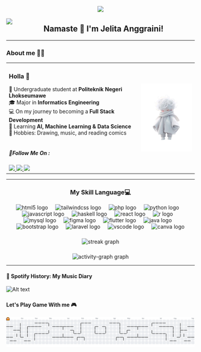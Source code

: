 <p align="center">
  <img src="https://media.giphy.com/media/pVGsAWjzvXcZW4ZBTE/giphy.gif" width="700"/>
</p>


<img align="left" src="https://visitor-badge.laobi.icu/badge?page_id=jelita009.jelita009&left_color=steelblue&right_color=silver&left_text=Who's%20here"  />

###

<h2 align="center">Namaste 🙏 I'm Jelita Anggraini!</h2>

<!--
**jelita009/jelita009** is a ✨ _special_ ✨ repository because its `README.md` (this file) appears on your GitHub profile.

Here are some ideas to get you started:

- 🔭 I’m currently working on ...
- 🌱 I’m currently learning ...
- 👯 I’m looking to collaborate on ...
- 🤔 I’m looking for help with ...
- 💬 Ask me about ...
- 📫 How to reach me: ...
- 😄 Pronouns: ...
- ⚡ Fun fact: ...
-->
-----------------------------------------


### About me 👩‍💻

<table border="0" padding="0">
  <tr>
    <td width="70%" valign="middle">
    <h3>Holla 👋</h3>
      🚀 Undergraduate student at <b>Politeknik Negeri Lhokseumawe</b><br>
      🎓 Major in <b>Informatics Engineering</b><br>
      💻 On my journey to becoming a <b>Full Stack Development</b><br>
      🤖 Learning <b>AI, Machine Learning & Data Science</b><br>
      🎨 Hobbies: Drawing, music, and reading comics <br> <br>
      <h5>🌟Follow Me On :</h5>
      <a href="https://www.instagram.com/jlytaa.__?igsh=MTFnMjVwZnllNHNocg=="><img src="https://img.shields.io/badge/Instagram-E4405F?style=for-the-badge&logo=instagram&logoColor=white" />
      <a href="https://wa.me/qrLFBA4YMSTYPHE1"><img src="https://img.shields.io/badge/WhatsApp-25D366?style=for-the-badge&logo=whatsapp&logoColor=white" />
    </a>
      <a href="www.linkedin.com/in/jelita-anggraini-5a05b5378"><img src="https://img.shields.io/badge/LinkedIn-0077B5?style=for-the-badge&logo=linkedin&logoColor=white" />
    </a>
    </td>
    <td width="30%" align="center" valign="middle">
      <img src="img/anime.png" width="500"/>
    </td>
  </tr>
</table>

-------------------------------------

<h3 align="center">My Skill Language💻</h3>

<div align="center">
  <img src="https://cdn.jsdelivr.net/gh/devicons/devicon/icons/html5/html5-original.svg" height="60" alt="html5 logo"  />
  <img width="12" />
  <img src="https://skillicons.dev/icons?i=tailwind" height="60" alt="tailwindcss logo"  />
  <img width="12" />
  <img src="https://cdn.jsdelivr.net/gh/devicons/devicon/icons/php/php-original.svg" height="60" alt="php logo"  />
  <img width="12" />
  <img src="https://skillicons.dev/icons?i=py" height="60" alt="python logo"  />
  <img width="12" />
  <img src="https://cdn.jsdelivr.net/gh/devicons/devicon/icons/javascript/javascript-original.svg" height="60" alt="javascript logo"  />
  <img width="12" />
  <img src="https://cdn.jsdelivr.net/gh/devicons/devicon/icons/haskell/haskell-original.svg" height="60" alt="haskell logo"  />
  <img width="12" />
  <img src="https://cdn.jsdelivr.net/gh/devicons/devicon/icons/react/react-original.svg" height="60" alt="react logo"  />
  <img width="12" />
  <img src="https://cdn.jsdelivr.net/gh/devicons/devicon/icons/r/r-original.svg" height="60" alt="r logo"  />
  <img width="12" />
  <img src="https://cdn.jsdelivr.net/gh/devicons/devicon/icons/mysql/mysql-original.svg" height="60" alt="mysql logo"  />
  <img width="12" />
  <img src="https://cdn.jsdelivr.net/gh/devicons/devicon/icons/figma/figma-original.svg" height="60" alt="figma logo"  />
  <img width="12" />
  <img src="https://cdn.jsdelivr.net/gh/devicons/devicon/icons/flutter/flutter-original.svg" height="60" alt="flutter logo"  />
  <img width="12" />
  <img src="https://cdn.jsdelivr.net/gh/devicons/devicon/icons/java/java-original.svg" height="60" alt="java logo"  />
  <img width="12" />
  <img src="https://cdn.jsdelivr.net/gh/devicons/devicon/icons/bootstrap/bootstrap-original.svg" height="60" alt="bootstrap logo"  />
  <img width="12" />
  <img src="https://cdn.jsdelivr.net/gh/devicons/devicon/icons/laravel/laravel-original.svg" height="60" alt="laravel logo"  />
  <img width="12" />
  <img src="https://cdn.jsdelivr.net/gh/devicons/devicon/icons/vscode/vscode-original.svg" height="60" alt="vscode logo"  />
  <img width="12" />
  <img src="https://cdn.jsdelivr.net/gh/devicons/devicon/icons/canva/canva-original.svg" height="60" alt="canva logo"  />
</div>

###

<div align="center">
  <img src="https://streak-stats.demolab.com?user=jelita009&locale=en&mode=daily&theme=dracula&hide_border=false&border_radius=5&order=3" height="150" alt="streak graph"  />
  
#####

  <img src="https://github-readme-activity-graph.vercel.app/graph?username=jelita009&radius=16&theme=dracula&area=true&order=5" height="300" alt="activity-graph graph"  />
</div>

-----------------------------------------------

#### 🎵 Spotify History: My Music Diary

![Alt text](https://spotify-recently-played-readme.vercel.app/api?user=31pekvsb7r7h7el6lqcbmtbzywoa&unique={true|1|on|yes})

###

#### Let's Play Game With me 🎮

<picture>
  <source media="(prefers-color-scheme: dark)" srcset="https://raw.githubusercontent.com/jelita009/jelita009/output/pacman-contribution-graph-dark.svg">
  <source media="(prefers-color-scheme: light)" srcset="https://raw.githubusercontent.com/jelita009/jelita009/output/pacman-contribution-graph.svg">
  <img alt="pacman contribution graph" src="https://raw.githubusercontent.com/jelita009/jelita009/output/pacman-contribution-graph.svg">
</picture>

<!-- #### My Github Stats
![Jelita009 GitHub stats](https://github-readme-stats.vercel.app/api?username=jelita009&show_icons=true&theme=cobalt) -->